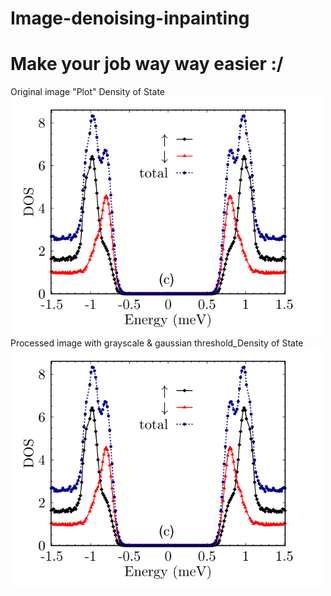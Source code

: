 # Image-denoising-inpainting
# Make your job way way easier :/
Original image "Plot" Density of State
<img src="https://github.com/JonasRaschidie/Image-denoising-inpainting/blob/main/DOS_2.png" width="500"/>
Processed image with grayscale & gaussian threshold_Density of State 
<img src="https://github.com/JonasRaschidie/Image-denoising-inpainting/blob/main/DOS_2.png" width="500"/>
